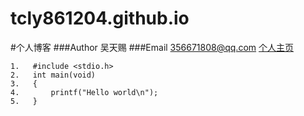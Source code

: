 # tcly861204.github.io
#个人博客
###Author 吴天赐
###Email  356671808@qq.com
[个人主页](http://tcly861204.github.io)

   ```
1.   #include <stdio.h>
2.   int main(void)
3.   {
4.       printf("Hello world\n");
5.   }
   ```